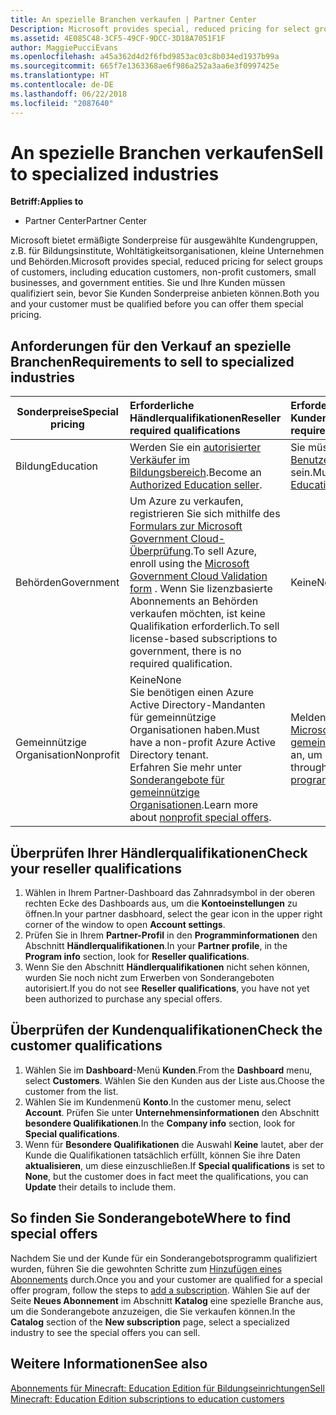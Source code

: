 ```yaml
---
title: An spezielle Branchen verkaufen | Partner Center
Description: Microsoft provides special, reduced pricing for select groups of customers, including education customers, non-profit customers, and government users.
ms.assetid: 4E085C48-3CF5-49CF-9DCC-3D18A7051F1F
author: MaggiePucciEvans
ms.openlocfilehash: a45a362d4d2f6fbd9853ac03c8b034ed1937b99a
ms.sourcegitcommit: 665f7e1363368ae6f986a252a3aa6e3f0997425e
ms.translationtype: HT
ms.contentlocale: de-DE
ms.lasthandoff: 06/22/2018
ms.locfileid: "2087640"
---
```

# <a name="sell-to-specialized-industries"></a><span data-ttu-id="0db40-102">An spezielle Branchen verkaufen</span><span class="sxs-lookup"><span data-stu-id="0db40-102">Sell to specialized industries</span></span>

**<span data-ttu-id="0db40-103">Betriff:</span><span class="sxs-lookup"><span data-stu-id="0db40-103">Applies to</span></span>**

-  <span data-ttu-id="0db40-104">Partner Center</span><span class="sxs-lookup"><span data-stu-id="0db40-104">Partner Center</span></span>

<span data-ttu-id="0db40-105">Microsoft bietet ermäßigte Sonderpreise für ausgewählte Kundengruppen, z.B. für Bildungsinstitute, Wohltätigkeitsorganisationen, kleine Unternehmen und Behörden.</span><span class="sxs-lookup"><span data-stu-id="0db40-105">Microsoft provides special, reduced pricing for select groups of customers, including education customers, non-profit customers, small businesses, and government entities.</span></span> <span data-ttu-id="0db40-106">Sie und Ihre Kunden müssen qualifiziert sein, bevor Sie Kunden Sonderpreise anbieten können.</span><span class="sxs-lookup"><span data-stu-id="0db40-106">Both you and your customer must be qualified before you can offer them special pricing.</span></span> 

## <a name="requirements-to-sell-to-specialized-industries"></a><span data-ttu-id="0db40-107">Anforderungen für den Verkauf an spezielle Branchen</span><span class="sxs-lookup"><span data-stu-id="0db40-107">Requirements to sell to specialized industries</span></span>

|**<span data-ttu-id="0db40-108">Sonderpreise</span><span class="sxs-lookup"><span data-stu-id="0db40-108">Special pricing</span></span>**   |**<span data-ttu-id="0db40-109">Erforderliche Händlerqualifikationen</span><span class="sxs-lookup"><span data-stu-id="0db40-109">Reseller required qualifications</span></span>**   |**<span data-ttu-id="0db40-110">Erforderliche Kundenqualifikationen</span><span class="sxs-lookup"><span data-stu-id="0db40-110">Customer required qualifications</span></span>**   |
|----------------------------|:---------------------------------|:------------------------------------------|
|<span data-ttu-id="0db40-111">Bildung</span><span class="sxs-lookup"><span data-stu-id="0db40-111">Education</span></span>   |<span data-ttu-id="0db40-112">Werden Sie ein [autorisierter Verkäufer im Bildungsbereich](https://www.mepn.com).</span><span class="sxs-lookup"><span data-stu-id="0db40-112">Become an [Authorized Education seller](https://www.mepn.com).</span></span>   | <span data-ttu-id="0db40-113">Sie müssen ein [qualifizierter Benutzer von Bildungsangeboten](http://www.microsoftvolumelicensing.com/DocumentSearch.aspx?Mode=3&DocumentTypeId=7) sein.</span><span class="sxs-lookup"><span data-stu-id="0db40-113">Must be a [Qualified Education User](http://www.microsoftvolumelicensing.com/DocumentSearch.aspx?Mode=3&DocumentTypeId=7).</span></span>   |
|<span data-ttu-id="0db40-114">Behörden</span><span class="sxs-lookup"><span data-stu-id="0db40-114">Government</span></span>   |<span data-ttu-id="0db40-115">Um Azure zu verkaufen, registrieren Sie sich mithilfe des [Formulars zur Microsoft Government Cloud-Überprüfung](http://azuregov.microsoft.com/csp).</span><span class="sxs-lookup"><span data-stu-id="0db40-115">To sell Azure, enroll using the [Microsoft Government Cloud Validation form](http://azuregov.microsoft.com/csp) .</span></span> <span data-ttu-id="0db40-116">Wenn Sie lizenzbasierte Abonnements an Behörden verkaufen möchten, ist keine Qualifikation erforderlich.</span><span class="sxs-lookup"><span data-stu-id="0db40-116">To sell license-based subscriptions to government, there is no required qualification.</span></span>|   <span data-ttu-id="0db40-117">Keine</span><span class="sxs-lookup"><span data-stu-id="0db40-117">None</span></span>|
|<span data-ttu-id="0db40-118">Gemeinnützige Organisation</span><span class="sxs-lookup"><span data-stu-id="0db40-118">Nonprofit</span></span>  |<span data-ttu-id="0db40-119">Keine</span><span class="sxs-lookup"><span data-stu-id="0db40-119">None</span></span><br><span data-ttu-id="0db40-120">Sie benötigen einen Azure Active Directory-Mandanten für gemeinnützige Organisationen haben.</span><span class="sxs-lookup"><span data-stu-id="0db40-120">Must have a non-profit Azure Active Directory tenant.</span></span><br><span data-ttu-id="0db40-121">Erfahren Sie mehr unter [Sonderangebote für gemeinnützige Organisationen](https://assetsprod.microsoft.com/mpn/en-us/nonprofit-skus-in-csp-faq.pdf).</span><span class="sxs-lookup"><span data-stu-id="0db40-121">Learn more about [nonprofit special offers](https://assetsprod.microsoft.com/mpn/en-us/nonprofit-skus-in-csp-faq.pdf).</span></span>   |<span data-ttu-id="0db40-122">Melden Sie sich über das [Microsoft-Programm für gemeinnützige Organisationen](https://nonprofit.microsoft.com/#/register) an, um berechtigt zu sein.</span><span class="sxs-lookup"><span data-stu-id="0db40-122">Sign up through the [Microsoft nonprofit program](https://nonprofit.microsoft.com/#/register) to be eligible.</span></span>   |


## <a name="check-your-reseller-qualifications"></a><span data-ttu-id="0db40-123">Überprüfen Ihrer Händlerqualifikationen</span><span class="sxs-lookup"><span data-stu-id="0db40-123">Check your reseller qualifications</span></span>

1.  <span data-ttu-id="0db40-124">Wählen in Ihrem Partner-Dashboard das Zahnradsymbol in der oberen rechten Ecke des Dashboards aus, um die **Kontoeinstellungen** zu öffnen.</span><span class="sxs-lookup"><span data-stu-id="0db40-124">In your partner dasbhoard, select the gear icon in the upper right corner of the window to open **Account settings**.</span></span>
2.  <span data-ttu-id="0db40-125">Prüfen Sie in Ihrem **Partner-Profil** in den **Programminformationen** den Abschnitt **Händlerqualifikationen**.</span><span class="sxs-lookup"><span data-stu-id="0db40-125">In your **Partner profile**, in the **Program info** section, look for **Reseller qualifications**.</span></span>
3.  <span data-ttu-id="0db40-126">Wenn Sie den Abschnitt **Händlerqualifikationen** nicht sehen können, wurden Sie noch nicht zum Erwerben von Sonderangeboten autorisiert.</span><span class="sxs-lookup"><span data-stu-id="0db40-126">If you do not see **Reseller qualifications**, you have not yet been authorized to purchase any special offers.</span></span>

## <a name="check-the-customer-qualifications"></a><span data-ttu-id="0db40-127">Überprüfen der Kundenqualifikationen</span><span class="sxs-lookup"><span data-stu-id="0db40-127">Check the customer qualifications</span></span>

1.  <span data-ttu-id="0db40-128">Wählen Sie im **Dashboard**-Menü **Kunden**.</span><span class="sxs-lookup"><span data-stu-id="0db40-128">From the **Dashboard** menu, select **Customers**.</span></span> <span data-ttu-id="0db40-129">Wählen Sie den Kunden aus der Liste aus.</span><span class="sxs-lookup"><span data-stu-id="0db40-129">Choose the customer from the list.</span></span>
2.  <span data-ttu-id="0db40-130">Wählen Sie im Kundenmenü **Konto**.</span><span class="sxs-lookup"><span data-stu-id="0db40-130">In the customer menu, select **Account**.</span></span> <span data-ttu-id="0db40-131">Prüfen Sie unter **Unternehmensinformationen** den Abschnitt **besondere Qualifikationen**.</span><span class="sxs-lookup"><span data-stu-id="0db40-131">In the **Company info** section, look for **Special qualifications**.</span></span>
3.  <span data-ttu-id="0db40-132">Wenn für **Besondere Qualifikationen** die Auswahl **Keine** lautet, aber der Kunde die Qualifikationen tatsächlich erfüllt, können Sie ihre Daten **aktualisieren**, um diese einzuschließen.</span><span class="sxs-lookup"><span data-stu-id="0db40-132">If **Special qualifications** is set to **None**, but the customer does in fact meet the qualifications, you can **Update** their details to include them.</span></span>

## <a name="where-to-find-special-offers"></a><span data-ttu-id="0db40-133">So finden Sie Sonderangebote</span><span class="sxs-lookup"><span data-stu-id="0db40-133">Where to find special offers</span></span>

<span data-ttu-id="0db40-134">Nachdem Sie und der Kunde für ein Sonderangebotsprogramm qualifiziert wurden, führen Sie die gewohnten Schritte zum [Hinzufügen eines Abonnements](create-a-new-subscription.md) durch.</span><span class="sxs-lookup"><span data-stu-id="0db40-134">Once you and your customer are qualified for a special offer program, follow the steps to [add a subscription](create-a-new-subscription.md).</span></span> <span data-ttu-id="0db40-135">Wählen Sie auf der Seite **Neues Abonnement** im Abschnitt **Katalog** eine spezielle Branche aus, um die Sonderangebote anzuzeigen, die Sie verkaufen können.</span><span class="sxs-lookup"><span data-stu-id="0db40-135">In the **Catalog** section of the **New subscription** page, select a specialized industry to see the special offers you can sell.</span></span>

## <a name="see-also"></a><span data-ttu-id="0db40-136">Weitere Informationen</span><span class="sxs-lookup"><span data-stu-id="0db40-136">See also</span></span>

[<span data-ttu-id="0db40-137">Abonnements für Minecraft: Education Edition für Bildungseinrichtungen</span><span class="sxs-lookup"><span data-stu-id="0db40-137">Sell Minecraft: Education Edition subscriptions to education customers</span></span>](minecraft-subscriptions.md)


 

 

 



